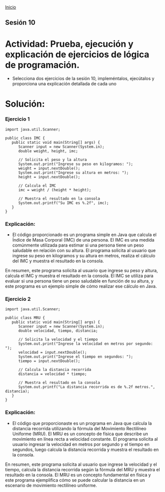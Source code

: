 <!-- No borrar o modificar -->
[Inicio](./index.md)

## Sesión 10 


<!-- Su documentación aquí -->

# Actividad: Prueba, ejecución y explicación de ejercicios de lógica de programación.

- Selecciona dos ejercicios de la sesión 10, impleméntalos, ejecútalos y proporciona una explicación detallada de cada uno

# Solución: 

### Ejercicio 1
```
import java.util.Scanner;

public class IMC {
   public static void main(String[] args) {
      Scanner input = new Scanner(System.in);
      double weight, height, imc;
      
      // Solicita el peso y la altura
      System.out.print("Ingrese su peso en kilogramos: ");
      weight = input.nextDouble();
      System.out.print("Ingrese su altura en metros: ");
      height = input.nextDouble();

      // Calcula el IMC
      imc = weight / (height * height);

      // Muestra el resultado en la consola
      System.out.printf("Su IMC es %.2f", imc);
   }
}
```
### Explicación: 

- El código proporcionado es un programa simple en Java que calcula el Índice de Masa Corporal (IMC) de una persona. El IMC es una medida comúnmente utilizada para estimar si una persona tiene un peso saludable en relación con su altura. El programa solicita al usuario que ingrese su peso en kilogramos y su altura en metros, realiza el cálculo del IMC y muestra el resultado en la consola.

En resumen, este programa solicita al usuario que ingrese su peso y altura, calcula el IMC y muestra el resultado en la consola. El IMC se utiliza para evaluar si una persona tiene un peso saludable en función de su altura, y este programa es un ejemplo simple de cómo realizar ese cálculo en Java.

### Ejercicio 2

```
import java.util.Scanner;

public class MRU {
   public static void main(String[] args) {
      Scanner input = new Scanner(System.in);
      double velocidad, tiempo, distancia;
      
      // Solicita la velocidad y el tiempo
      System.out.print("Ingrese la velocidad en metros por segundo: ");
      velocidad = input.nextDouble();
      System.out.print("Ingrese el tiempo en segundos: ");
      tiempo = input.nextDouble();

      // Calcula la distancia recorrida
      distancia = velocidad * tiempo;

      // Muestra el resultado en la consola
      System.out.printf("La distancia recorrida es de %.2f metros.", distancia);
   }
}
```

### Explicación: 

- El código que proporcionaste es un programa en Java que calcula la distancia recorrida utilizando la fórmula del Movimiento Rectilíneo Uniforme (MRU). El MRU es un concepto de física que describe un movimiento en línea recta a velocidad constante. El programa solicita al usuario ingresar la velocidad en metros por segundo y el tiempo en segundos, luego calcula la distancia recorrida y muestra el resultado en la consola.

En resumen, este programa solicita al usuario que ingrese la velocidad y el tiempo, calcula la distancia recorrida según la fórmula del MRU y muestra el resultado en la consola. El MRU es un concepto fundamental en física y este programa ejemplifica cómo se puede calcular la distancia en un escenario de movimiento rectilíneo uniforme.


